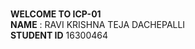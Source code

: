 <br>**WELCOME TO ICP-01** <br/>
**NAME** : RAVI KRISHNA TEJA DACHEPALLI<br/>
**STUDENT ID** 16300464

